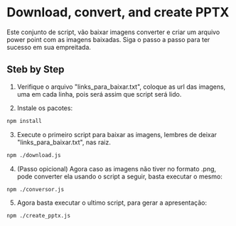 # Download, convert, and create PPTX
Este conjunto de script, vão baixar imagens converter e criar um arquivo power point com as imagens baixadas. Siga o passo a passo para ter sucesso em sua empreitada.

## Steb by Step

1. Verifique o arquivo "links_para_baixar.txt", coloque as url das imagens, uma em cada linha, pois será assim que script será lido.

2. Instale os pacotes:
```bash
npm install
```

3. Execute o primeiro script para baixar as imagens, lembres de deixar "links_para_baixar.txt", nas raiz.
```bash
npm ./download.js
```

4. (Passo opicional) Agora caso as imagens não tiver no formato .png, pode converter ela usando o script a seguir, basta executar o mesmo:
```bash
npm ./conversor.js
``` 

5. Agora basta executar o ultimo script, para gerar a apresentação:
```bash
npm ./create_pptx.js
``` 